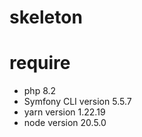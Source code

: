 # skeleton

# require 
- php 8.2
- Symfony CLI version 5.5.7
- yarn version 1.22.19
- node version 20.5.0
